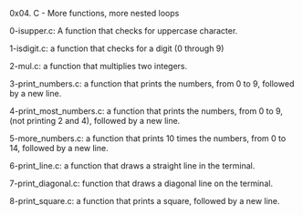 0x04. C - More functions, more nested loops

0-isupper.c: A function that checks for uppercase character.

1-isdigit.c: a function that checks for a digit (0 through 9)

2-mul.c: a function that multiplies two integers.

3-print_numbers.c: a function that prints the numbers, from 0 to 9, followed by a new line.

4-print_most_numbers.c: a function that prints the numbers, from 0 to 9, (not printing 2 and 4), followed by a new line.

5-more_numbers.c: a function that prints 10 times the numbers, from 0 to 14, followed by a new line.

6-print_line.c: a function that draws a straight line in the terminal.

7-print_diagonal.c: function that draws a diagonal line on the terminal.

8-print_square.c: a function that prints a square, followed by a new line.
